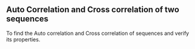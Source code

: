 ## Auto Correlation and Cross correlation of two sequences

To find the Auto correlation and Cross correlation of sequences and verify its properties.
